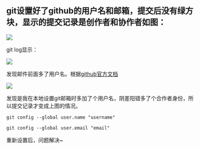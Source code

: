 ## git设置好了github的用户名和邮箱，提交后没有绿方块，显示的提交记录是创作者和协作者如图：

![](https://imgkr.cn-bj.ufileos.com/58c1743c-6096-4917-9241-0e1c317f8a0b.jpg)

git log显示：

![](https://imgkr.cn-bj.ufileos.com/b7fa6331-6e90-49a5-8269-3c343f88210c.jpg)

发现邮件前面多了用户名。根据[github官方文档](https://help.github.com/cn/enterprise/2.18/user/github/committing-changes-to-your-project/creating-a-commit-with-multiple-authors)

![](https://imgkr.cn-bj.ufileos.com/47904ff0-6522-4fed-89ff-b476530d26b0.jpg)

发现是我在本地设置git邮箱时多加了个用户名，阴差阳错多了个合作者身份，所以提交记录才变成上图的情况。

```git config --global user.name "username"```

```git config --global user.email "email"```

重新设置后，问题解决~